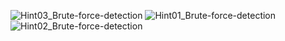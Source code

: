 ![Hint03_Brute-force-detection](https://github.com/user-attachments/assets/67c5a249-f3d9-4ec9-90ba-d4ac06c73219)
![Hint01_Brute-force-detection](https://github.com/user-attachments/assets/de221b62-3ac7-47c4-b5ce-831dc79fa3f2)
![Hint02_Brute-force-detection](https://github.com/user-attachments/assets/b9b3ae20-1ac9-4c7f-9f0a-89677d3598f6)

